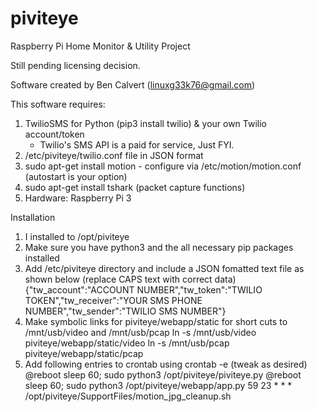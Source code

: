 # piviteye
Raspberry Pi Home Monitor &amp; Utility Project

Still pending licensing decision.

Software created by Ben Calvert (linuxg33k76@gmail.com)

This software requires:

1.  TwilioSMS for Python (pip3 install twilio) & your own Twilio account/token
    - Twilio's SMS API is a paid for service, Just FYI.
2.  /etc/piviteye/twilio.conf file in JSON format
3.  sudo apt-get install motion - configure via /etc/motion/motion.conf (autostart is your option)
4.  sudo apt-get install tshark (packet capture functions)
4.  Hardware:  Raspberry Pi 3

Installation
1.  I installed to /opt/piviteye
2.  Make sure you have python3 and the all necessary pip packages installed
3.  Add /etc/piviteye directory and include a JSON fomatted text file as shown below (replace CAPS text with correct data)
    {"tw_account":"ACCOUNT NUMBER","tw_token":"TWILIO TOKEN","tw_receiver":"YOUR SMS PHONE NUMBER","tw_sender":"TWILIO SMS NUMBER"}
4.  Make symbolic links for piviteye/webapp/static for short cuts to /mnt/usb/video and /mnt/usb/pcap
    ln -s /mnt/usb/video piviteye/webapp/static/video
    ln -s /mnt/usb/pcap piviteye/webapp/static/pcap
5.  Add following entries to crontab using crontab -e (tweak as desired)
    @reboot sleep 60; sudo python3 /opt/piviteye/piviteye.py
    @reboot sleep 60; sudo python3 /opt/piviteye/webapp/app.py
    59 23 * * * /opt/piviteye/SupportFiles/motion_jpg_cleanup.sh

